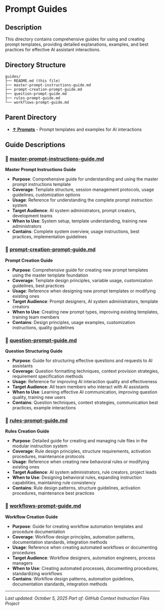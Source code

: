 # Prompt Guides

## Description
This directory contains comprehensive guides for using and creating prompt templates, providing detailed explanations, examples, and best practices for effective AI assistant interactions.

## Directory Structure
```
guides/
├── README.md (this file)
├── master-prompt-instructions-guide.md
├── prompt-creation-prompt-guide.md
├── question-prompt-guide.md
├── rules-prompt-guide.md
└── workflows-prompt-guide.md
```

## Parent Directory
- **[↑ Prompts](.github/prompts/README.md)** - Prompt templates and examples for AI interactions

## Guide Descriptions

### 📄 **[master-prompt-instructions-guide.md](.github/prompts/guides/master-prompt-instructions-guide.md)**
**Master Prompt Instructions Guide**
- **Purpose**: Comprehensive guide for understanding and using the master prompt instructions template
- **Coverage**: Template structure, session management protocols, usage guidelines, customization options
- **Usage**: Reference for understanding the complete prompt instruction system
- **Target Audience**: AI system administrators, prompt creators, development teams
- **When to Use**: System setup, template understanding, training new administrators
- **Contains**: Complete system overview, usage instructions, best practices, implementation guidelines

### 📄 **[prompt-creation-prompt-guide.md](.github/prompts/guides/prompt-creation-prompt-guide.md)**
**Prompt Creation Guide**
- **Purpose**: Comprehensive guide for creating new prompt templates using the master template foundation
- **Coverage**: Template design principles, variable usage, customization guidelines, best practices
- **Usage**: Reference when designing new prompt templates or modifying existing ones
- **Target Audience**: Prompt designers, AI system administrators, template creators
- **When to Use**: Creating new prompt types, improving existing templates, training team members
- **Contains**: Design principles, usage examples, customization instructions, quality guidelines

### 📄 **[question-prompt-guide.md](.github/prompts/guides/question-prompt-guide.md)**
**Question Structuring Guide**
- **Purpose**: Guide for structuring effective questions and requests to AI assistants
- **Coverage**: Question formatting techniques, context provision strategies, requirement specification methods
- **Usage**: Reference for improving AI interaction quality and effectiveness
- **Target Audience**: All team members who interact with AI assistants
- **When to Use**: Learning effective AI communication, improving question quality, training new users
- **Contains**: Question techniques, context strategies, communication best practices, example interactions

### 📄 **[rules-prompt-guide.md](.github/prompts/guides/rules-prompt-guide.md)**
**Rules Creation Guide**
- **Purpose**: Detailed guide for creating and managing rule files in the modular instruction system
- **Coverage**: Rule design principles, structure requirements, activation procedures, maintenance protocols
- **Usage**: Reference when creating new behavioral rules or modifying existing ones
- **Target Audience**: AI system administrators, rule creators, project leads
- **When to Use**: Designing behavioral rules, expanding instruction capabilities, maintaining rule consistency
- **Contains**: Rule design patterns, structure guidelines, activation procedures, maintenance best practices

### 📄 **[workflows-prompt-guide.md](.github/prompts/guides/workflows-prompt-guide.md)**
**Workflow Creation Guide**
- **Purpose**: Guide for creating workflow automation templates and procedure documentation
- **Coverage**: Workflow design principles, automation patterns, documentation standards, integration methods
- **Usage**: Reference when creating automated workflows or documenting procedures
- **Target Audience**: Workflow designers, automation engineers, process managers
- **When to Use**: Creating automated processes, documenting procedures, standardizing workflows
- **Contains**: Workflow design patterns, automation guidelines, documentation standards, integration methods

---

*Last updated: October 5, 2025*
*Part of: GitHub Context Instruction Files Project*
